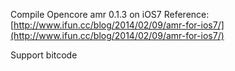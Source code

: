 Compile Opencore amr 0.1.3 on iOS7 Reference:[http://www.ifun.cc/blog/2014/02/09/amr-for-ios7/](http://www.ifun.cc/blog/2014/02/09/amr-for-ios7/)

Support bitcode


